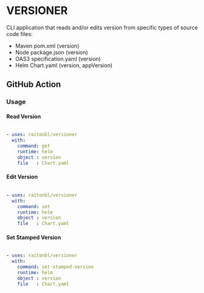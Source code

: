# VERSIONER
CLI application that reads and/or edits version from specific types of source code files:
- Maven pom.xml (version)
- Node package.json (version)
- OAS3 specification.yaml (version)
- Helm Chart.yaml (version, appVersion)

## GitHub Action

### Usage

#### Read Version

```yaml

- uses: raitonbl/versioner
  with:
    command: get
    runtime: helm
    object : version
    file   : Chart.yaml
```

#### Edit Version

```yaml

- uses: raitonbl/versioner
  with:
    command: set
    runtime: helm
    object : version
    file   : Chart.yaml
```

#### Set Stamped Version

```yaml

- uses: raitonbl/versioner
  with:
    command: set-stamped-version
    runtime: helm
    object : version
    file   : Chart.yaml
```